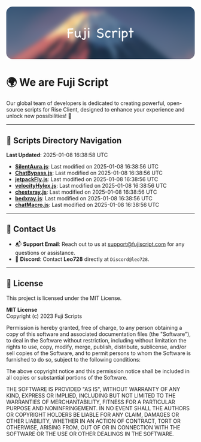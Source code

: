 ![Banner](.github/b.webp)

# 🌍 **We are Fuji Script**

Our global team of developers is dedicated to creating powerful, open-source scripts for Rise Client, designed to enhance your experience and unlock new possibilities! 🌟

---
<!-- SCRIPTS_NAVIGATION_START -->
## 📂 **Scripts Directory Navigation**

**Last Updated**: 2025-01-08 16:38:58 UTC

- **[SilentAura.js](scripts/SilentAura.js)**: Last modified on 2025-01-08 16:38:56 UTC
- **[ChatBypass.js](scripts/ChatBypass.js)**: Last modified on 2025-01-08 16:38:56 UTC
- **[jetpackFly.js](scripts/jetpackFly.js)**: Last modified on 2025-01-08 16:38:56 UTC
- **[velocityHylex.js](scripts/velocityHylex.js)**: Last modified on 2025-01-08 16:38:56 UTC
- **[chestxray.js](scripts/chestxray.js)**: Last modified on 2025-01-08 16:38:56 UTC
- **[bedxray.js](scripts/bedxray.js)**: Last modified on 2025-01-08 16:38:56 UTC
- **[chatMacro.js](scripts/chatMacro.js)**: Last modified on 2025-01-08 16:38:56 UTC

<!-- SCRIPTS_NAVIGATION_END -->

---

## 💬 **Contact Us**  
- 📬 **Support Email**: Reach out to us at [support@fujiscript.com](mailto:support@fujiscript.com) for any questions or assistance.  
- 💬 **Discord**: Contact **Leo728** directly at `Discord@leo728`.

---

## 📜 **License**

This project is licensed under the MIT License.  

**MIT License**  
Copyright (c) 2023 Fuji Scripts  

Permission is hereby granted, free of charge, to any person obtaining a copy of this software and associated documentation files (the "Software"), to deal in the Software without restriction, including without limitation the rights to use, copy, modify, merge, publish, distribute, sublicense, and/or sell copies of the Software, and to permit persons to whom the Software is furnished to do so, subject to the following conditions:  

The above copyright notice and this permission notice shall be included in all copies or substantial portions of the Software.  

THE SOFTWARE IS PROVIDED "AS IS", WITHOUT WARRANTY OF ANY KIND, EXPRESS OR IMPLIED, INCLUDING BUT NOT LIMITED TO THE WARRANTIES OF MERCHANTABILITY, FITNESS FOR A PARTICULAR PURPOSE AND NONINFRINGEMENT. IN NO EVENT SHALL THE AUTHORS OR COPYRIGHT HOLDERS BE LIABLE FOR ANY CLAIM, DAMAGES OR OTHER LIABILITY, WHETHER IN AN ACTION OF CONTRACT, TORT OR OTHERWISE, ARISING FROM, OUT OF OR IN CONNECTION WITH THE SOFTWARE OR THE USE OR OTHER DEALINGS IN THE SOFTWARE.  
